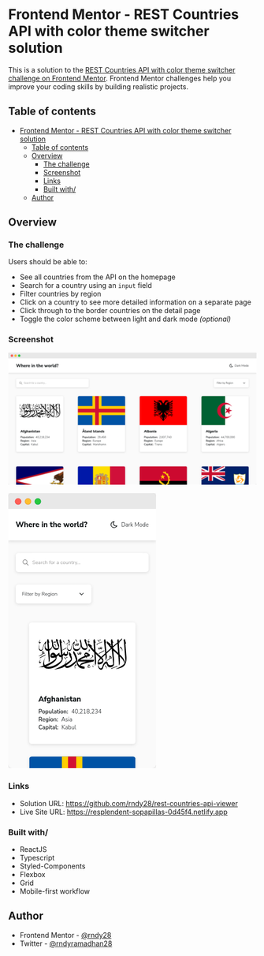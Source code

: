 # Frontend Mentor - REST Countries API with color theme switcher solution

This is a solution to the [REST Countries API with color theme switcher challenge on Frontend Mentor](https://www.frontendmentor.io/challenges/rest-countries-api-with-color-theme-switcher-5cacc469fec04111f7b848ca). Frontend Mentor challenges help you improve your coding skills by building realistic projects. 

## Table of contents

- [Frontend Mentor - REST Countries API with color theme switcher solution](#frontend-mentor---rest-countries-api-with-color-theme-switcher-solution)
  - [Table of contents](#table-of-contents)
  - [Overview](#overview)
    - [The challenge](#the-challenge)
    - [Screenshot](#screenshot)
    - [Links](#links)
    - [Built with/](#built-with)
  - [Author](#author)


## Overview

### The challenge

Users should be able to:

- See all countries from the API on the homepage
- Search for a country using an `input` field
- Filter countries by region
- Click on a country to see more detailed information on a separate page
- Click through to the border countries on the detail page
- Toggle the color scheme between light and dark mode *(optional)*

### Screenshot  

![](./screenshots/desktop.png)


![](./screenshots/mobile.png)

### Links

- Solution URL: https://github.com/rndy28/rest-countries-api-viewer
- Live Site URL: https://resplendent-sopapillas-0d45f4.netlify.app
### Built with/

- ReactJS
- Typescript
- Styled-Components
- Flexbox
- Grid
- Mobile-first workflow
## Author
- Frontend Mentor - [@rndy28](https://www.frontendmentor.io/profile/rndy28)
- Twitter - [@rndyramadhan28](https://www.twitter.com/rndyramadhan28)
